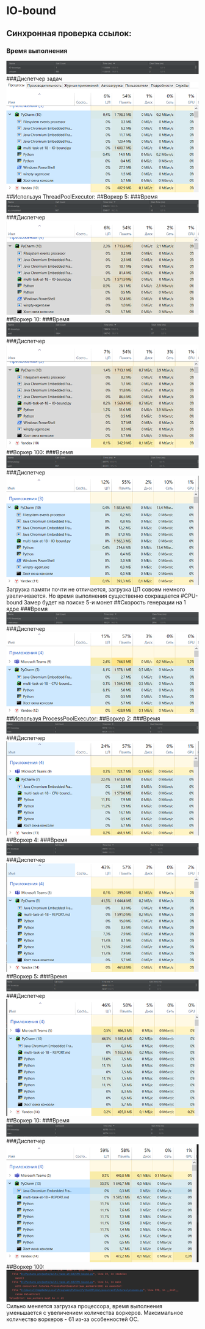 # IO-bound 
## Синхронная проверка ссылок:
### Время выполнения
![img.png](Screens/io_time1.png)
###Диспетчер задач
![img.png](Screens/io_tm1.png)
##Используя ThreadPoolExecutor:
##Воркер 5:
###Время
![img.png](Screens/io_time2.png)
###Диспетчер
![img.png](Screens/io_tm2.png)
##Воркер 10:
###Время
![img.png](Screens/io_time3.png)
###Диспетчер
![img.png](Screens/io_tm3.png)
##Воркер 100:
###Время 
![img.png](Screens/io_time4.png)
###Диспетчер
![img.png](Screens/io_tm4.png)
Загрузка памяти почти не отличается, загрузка ЦП совсем немного увеличивается. Но время выполнения существенно сокращается
#CPU-bound
Замер будет на поиске 5-и монет
##Скорость генерации на 1 ядре
###Время
![img.png](Screens/cpu_time1.png)
###Диспетчер
![img.png](Screens/cpu_tm1.png)
##Используя ProcessPoolExecutor:
##Воркер 2:
###Время
![img.png](Screens/cpu_time2.png)
###Диспетчер
![img.png](Screens/cpu_tm2.png)
##Воркер 4:
###Время
![img.png](Screens/cpu_time3.png)
###Диспетчер
![img.png](Screens/cpu_tm3.png)
##Воркер 5:
###Время
![img.png](Screens/cpu_time4.png)
###Диспетчер
![img.png](Screens/cpu_tm4.png)
##Воркер 10:
###Время
![img.png](Screens/cpu_time5.png)
###Диспетчер
![img.png](Screens/cpu_tm5.png)
##Воркер 100:
![img.png](Screens/cpu_time6.png)
Сильно меняется загрузка процессора, время выполнения уменьшается с увеличением количества воркеров. Максимальное количество воркеров - 61 из-за особенностей ОС. 